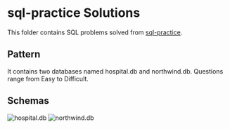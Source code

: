 # sql-practice Solutions

This folder contains SQL problems solved from [sql-practice](https://www.sql-practice.com/).

## Pattern
It contains two databases named hospital.db and northwind.db.
Questions range from Easy to Difficult.

## Schemas
![hospital.db](https://github.com/user-attachments/assets/32a5b07f-5ea7-46bb-869c-18d62e39e28d)
![northwind.db](https://github.com/user-attachments/assets/f802ab05-0b91-48d4-b49b-ab300fc4b191)

